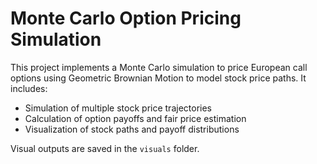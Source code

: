 # Monte Carlo Option Pricing Simulation

This project implements a Monte Carlo simulation to price European call options using Geometric Brownian Motion to model stock price paths. It includes:

- Simulation of multiple stock price trajectories
- Calculation of option payoffs and fair price estimation
- Visualization of stock paths and payoff distributions

Visual outputs are saved in the `visuals` folder.
